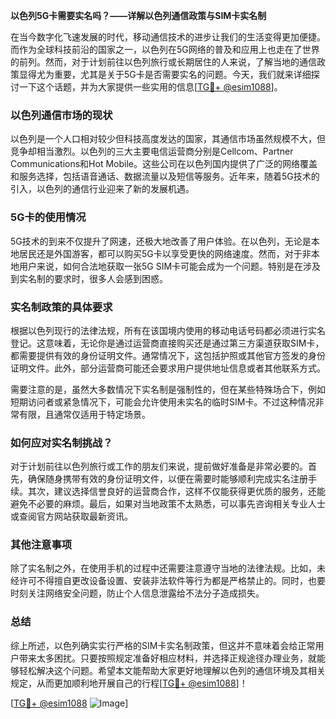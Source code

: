 **以色列5G卡需要实名吗？——详解以色列通信政策与SIM卡实名制**

在当今数字化飞速发展的时代，移动通信技术的进步让我们的生活变得更加便捷。而作为全球科技前沿的国家之一，以色列在5G网络的普及和应用上也走在了世界的前列。然而，对于计划前往以色列旅行或长期居住的人来说，了解当地的通信政策显得尤为重要，尤其是关于5G卡是否需要实名的问题。今天，我们就来详细探讨一下这个话题，并为大家提供一些实用的信息[[TG💪+ @esim1088](https://t.me/s/esim1088)]。

### 以色列通信市场的现状

以色列是一个人口相对较少但科技高度发达的国家，其通信市场虽然规模不大，但竞争却相当激烈。以色列的三大主要电信运营商分别是Cellcom、Partner Communications和Hot Mobile。这些公司在以色列国内提供了广泛的网络覆盖和服务选择，包括语音通话、数据流量以及短信等服务。近年来，随着5G技术的引入，以色列的通信行业迎来了新的发展机遇。

### 5G卡的使用情况

5G技术的到来不仅提升了网速，还极大地改善了用户体验。在以色列，无论是本地居民还是外国游客，都可以购买5G卡以享受更快的网络速度。然而，对于非本地用户来说，如何合法地获取一张5G SIM卡可能会成为一个问题。特别是在涉及到实名制的要求时，很多人会感到困惑。

### 实名制政策的具体要求

根据以色列现行的法律法规，所有在该国境内使用的移动电话号码都必须进行实名登记。这意味着，无论你是通过运营商直接购买还是通过第三方渠道获取SIM卡，都需要提供有效的身份证明文件。通常情况下，这包括护照或其他官方签发的身份证明文件。此外，部分运营商可能还会要求用户提供地址信息或者其他联系方式。

需要注意的是，虽然大多数情况下实名制是强制性的，但在某些特殊场合下，例如短期访问者或紧急情况下，可能会允许使用未实名的临时SIM卡。不过这种情况非常有限，且通常仅适用于特定场景。

### 如何应对实名制挑战？

对于计划前往以色列旅行或工作的朋友们来说，提前做好准备是非常必要的。首先，确保随身携带有效的身份证明文件，以便在需要时能够顺利完成实名注册手续。其次，建议选择信誉良好的运营商合作，这样不仅能获得更优质的服务，还能避免不必要的麻烦。最后，如果对当地政策不太熟悉，可以事先咨询相关专业人士或查阅官方网站获取最新资讯。

### 其他注意事项

除了实名制之外，在使用手机的过程中还需要注意遵守当地的法律法规。比如，未经许可不得擅自更改设备设置、安装非法软件等行为都是严格禁止的。同时，也要时刻关注网络安全问题，防止个人信息泄露给不法分子造成损失。

### 总结

综上所述，以色列确实实行严格的SIM卡实名制政策，但这并不意味着会给正常用户带来太多困扰。只要按照规定准备好相应材料，并选择正规途径办理业务，就能够轻松解决这个问题。希望本文能帮助大家更好地理解以色列的通信环境及其相关规定，从而更加顺利地开展自己的行程[[TG💪+ @esim1088](https://t.me/s/esim1088)]！

[[TG💪+ @esim1088](https://t.me/s/esim1088) ![Image](https://i.postimg.cc/4NQfJmqS/Snipaste-2025-05-13-00-14-12.png)]